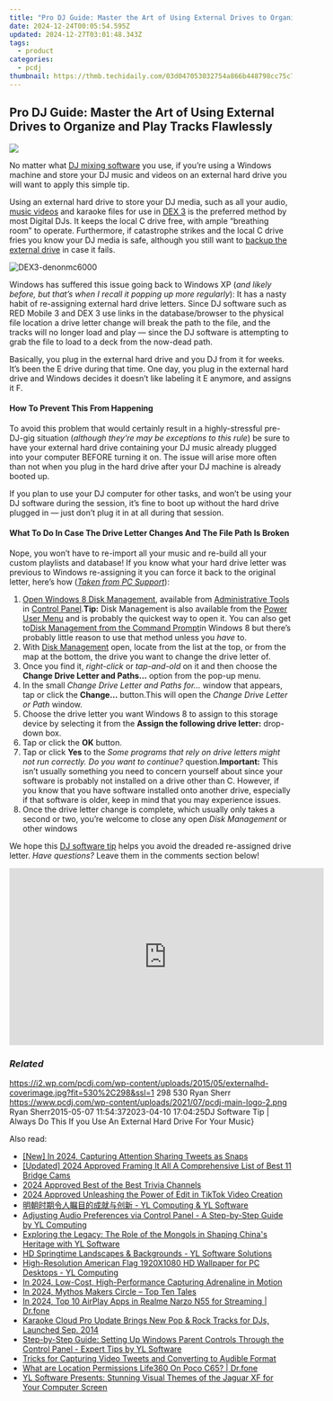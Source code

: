 ```yaml
---
title: "Pro DJ Guide: Master the Art of Using External Drives to Organize and Play Tracks Flawlessly"
date: 2024-12-24T00:05:54.595Z
updated: 2024-12-27T03:01:48.343Z
tags:
  - product
categories:
  - pcdj
thumbnail: https://thmb.techidaily.com/03d047053032754a866b448798cc75c77a872c39fcd35dfe08c86add34610351.jpg
---
```


## Pro DJ Guide: Master the Art of Using External Drives to Organize and Play Tracks Flawlessly

[![](https://i2.wp.com/pcdj.com/wp-content/uploads/2015/05/externalhd-coverimage.jpg?resize=530%2C298&ssl=1)](https://i2.wp.com/pcdj.com/wp-content/uploads/2015/05/externalhd-coverimage.jpg?fit=530%2C298&ssl=1 "externalhd-coverimage")

No matter what [DJ mixing software](https://tools.techidaily.com/pcdj/products/) you use, if you’re using a Windows machine and store your DJ music and videos on an external hard drive you will want to apply this simple tip.

Using an external hard drive to store your DJ media, such as all your audio, [music videos](https://tools.techidaily.com/pcdj/products/) and karaoke files for use in [DEX 3](https://tools.techidaily.com/pcdj/products/) is the preferred method by most Digital DJs. It keeps the local C drive free, with ample “breathing room” to operate. Furthermore, if catastrophe strikes and the local C drive fries you know your DJ media is safe, although you still want to [backup the external drive](https://tools.techidaily.com/pcdj/products/) in case it fails.

![](https://i0.wp.com/pcdj.com/wp-content/uploads/2015/05/DEX3-denonmc6000.jpg?fit=300%2C300&ssl=1 "DEX3-denonmc6000")

Windows has suffered this issue going back to Windows XP (_and likely before, but that’s when I recall it popping up more regularly_): It has a nasty habit of re-assigning external hard drive letters. Since DJ software such as RED Mobile 3 and DEX 3 use links in the database/browser to the physical file location a drive letter change will break the path to the file, and the tracks will no longer load and play — since the DJ software is attempting to grab the file to load to a deck from the now-dead path.

Basically, you plug in the external hard drive and you DJ from it for weeks. It’s been the E drive during that time. One day, you plug in the external hard drive and Windows decides it doesn’t like labeling it E anymore, and assigns it F.

#### How To Prevent This From Happening

To avoid this problem that would certainly result in a highly-stressful pre-DJ-gig situation (_although they’re may be exceptions to this rule_) be sure to have your external hard drive containing your DJ music already plugged into your computer BEFORE turning it on. The issue will arise more often than not when you plug in the hard drive after your DJ machine is already booted up.

If you plan to use your DJ computer for other tasks, and won’t be using your DJ software during the session, it’s fine to boot up without the hard drive plugged in — just don’t plug it in at all during that session.

#### What To Do In Case The Drive Letter Changes And The File Path Is Broken

Nope, you won’t have to re-import all your music and re-build all your custom playlists and database! If you know what your hard drive letter was previous to Windows re-assigning it you can force it back to the original letter, here’s how (_[Taken from PC Support](http://pcsupport.about.com/od/windows-8/fl/change-drive-letters-windows-8.htm)_):

1. [Open Windows 8 Disk Management](http://pcsupport.about.com/od/windows-8/a/disk-management-windows-8.htm), available from [Administrative Tools](http://pcsupport.about.com/od/termsag/tp/administrative-tools.htm) in [Control Panel](http://pcsupport.about.com/od/termsc/p/control-panel.htm).**Tip:** Disk Management is also available from the [Power User Menu](http://pcsupport.about.com/od/termsp/g/power-user-menu-win-x.htm) and is probably the quickest way to open it. You can also get to[Disk Management from the Command Prompt](http://pcsupport.about.com/od/tipstricks/ht/disk-management-command.htm)in Windows 8 but there’s probably little reason to use that method unless you _have_ to.
2. With [Disk Management](http://pcsupport.about.com/od/termsd/p/disk-management.htm) open, locate from the list at the top, or from the map at the bottom, the drive you want to change the drive letter of.
3. Once you find it, _right-click_ or _tap-and-old_ on it and then choose the **Change Drive Letter and Paths…** option from the pop-up menu.
4. In the small _Change Drive Letter and Paths for…_ window that appears, tap or click the **Change…** button.This will open the _Change Drive Letter or Path_ window.
1. Choose the drive letter you want Windows 8 to assign to this storage device by selecting it from the **Assign the following drive letter:** drop-down box.
2. Tap or click the **OK** button.
3. Tap or click **Yes** to the _Some programs that rely on drive letters might not run correctly. Do you want to continue?_ question.**Important:** This isn’t usually something you need to concern yourself about since your software is probably not installed on a drive other than C. However, if you know that you have software installed onto another drive, especially if that software is older, keep in mind that you may experience issues.
4. Once the drive letter change is complete, which usually only takes a second or two, you’re welcome to close any open _Disk Management_ or other windows

We hope this [DJ software tip](https://tools.techidaily.com/pcdj/products/) helps you avoid the dreaded re-assigned drive letter.   _Have questions?_ Leave them in the comments section below!

<!-- affiliate ads begin -->
<iframe width="560" height="315" src="https://www.youtube.com/embed/umvX4ZdWbxk?si=tPXL0-Kzf9SQaY8z" title="YouTube video player" frameborder="0" allow="accelerometer; autoplay; clipboard-write; encrypted-media; gyroscope; picture-in-picture; web-share" referrerpolicy="strict-origin-when-cross-origin" allowfullscreen></iframe>
<!-- affiliate ads end -->

### _Related_

https://i2.wp.com/pcdj.com/wp-content/uploads/2015/05/externalhd-coverimage.jpg?fit=530%2C298&ssl=1 298 530 Ryan Sherr https://www.pcdj.com/wp-content/uploads/2021/07/pcdj-main-logo-2.png Ryan Sherr2015-05-07 11:54:372023-04-10 17:04:25DJ Software Tip | Always Do This If you Use An External Hard Drive For Your Music}

<ins class="adsbygoogle"
     style="display:block"
     data-ad-format="autorelaxed"
     data-ad-client="ca-pub-7571918770474297"
     data-ad-slot="1223367746"></ins>

<ins class="adsbygoogle"
     style="display:block"
     data-ad-client="ca-pub-7571918770474297"
     data-ad-slot="8358498916"
     data-ad-format="auto"
     data-full-width-responsive="true"></ins>

<span class="atpl-alsoreadstyle">Also read:</span>
<div><ul>
<li><a href="https://twitter-videos.techidaily.com/new-in-2024-capturing-attention-sharing-tweets-as-snaps/"><u>[New] In 2024, Capturing Attention Sharing Tweets as Snaps</u></a></li>
<li><a href="https://fox-direct.techidaily.com/updated-2024-approved-framing-it-all-a-comprehensive-list-of-best-11-bridge-cams/"><u>[Updated] 2024 Approved Framing It All A Comprehensive List of Best 11 Bridge Cams</u></a></li>
<li><a href="https://extra-lessons.techidaily.com/2024-approved-best-of-the-best-trivia-channels/"><u>2024 Approved Best of the Best Trivia Channels</u></a></li>
<li><a href="https://some-guidance.techidaily.com/2024-approved-unleashing-the-power-of-edit-in-tiktok-video-creation/"><u>2024 Approved Unleashing the Power of Edit in TikTok Video Creation</u></a></li>
<li><a href="https://discover-able.techidaily.com/yl-computing-and-yl-software/"><u>明朝时期令人瞩目的成就与创新 - YL Computing & YL Software</u></a></li>
<li><a href="https://discover-able.techidaily.com/adjusting-audio-preferences-via-control-panel-a-step-by-step-guide-by-yl-computing/"><u>Adjusting Audio Preferences via Control Panel - A Step-by-Step Guide by YL Computing</u></a></li>
<li><a href="https://discover-able.techidaily.com/exploring-the-legacy-the-role-of-the-mongols-in-shaping-chinas-heritage-with-yl-software/"><u>Exploring the Legacy: The Role of the Mongols in Shaping China's Heritage with YL Software</u></a></li>
<li><a href="https://discover-able.techidaily.com/hd-springtime-landscapes-and-backgrounds-yl-software-solutions/"><u>HD Springtime Landscapes & Backgrounds - YL Software Solutions</u></a></li>
<li><a href="https://discover-able.techidaily.com/high-resolution-american-flag-1920x1080-hd-wallpaper-for-pc-desktops-yl-computing/"><u>High-Resolution American Flag 1920X1080 HD Wallpaper for PC Desktops - YL Computing</u></a></li>
<li><a href="https://extra-approaches.techidaily.com/in-2024-low-cost-high-performance-capturing-adrenaline-in-motion/"><u>In 2024, Low-Cost, High-Performance Capturing Adrenaline in Motion</u></a></li>
<li><a href="https://extra-approaches.techidaily.com/in-2024-mythos-makers-circle-top-ten-tales/"><u>In 2024, Mythos Makers Circle – Top Ten Tales</u></a></li>
<li><a href="https://screen-mirror.techidaily.com/in-2024-top-10-airplay-apps-in-realme-narzo-n55-for-streaming-drfone-by-drfone-android/"><u>In 2024, Top 10 AirPlay Apps in Realme Narzo N55 for Streaming | Dr.fone</u></a></li>
<li><a href="https://discover-able.techidaily.com/karaoke-cloud-pro-update-brings-new-pop-and-rock-tracks-for-djs-launched-sep-2014/"><u>Karaoke Cloud Pro Update Brings New Pop & Rock Tracks for DJs, Launched Sep. 2014</u></a></li>
<li><a href="https://discover-able.techidaily.com/step-by-step-guide-setting-up-windows-parent-controls-through-the-control-panel-expert-tips-by-yl-software/"><u>Step-by-Step Guide: Setting Up Windows Parent Controls Through the Control Panel - Expert Tips by YL Software</u></a></li>
<li><a href="https://extra-resources.techidaily.com/tricks-for-capturing-video-tweets-and-converting-to-audible-format/"><u>Tricks for Capturing Video Tweets and Converting to Audible Format</u></a></li>
<li><a href="https://fake-location.techidaily.com/what-are-location-permissions-life360-on-poco-c65-drfone-by-drfone-virtual-android/"><u>What are Location Permissions Life360 On Poco C65? | Dr.fone</u></a></li>
<li><a href="https://discover-able.techidaily.com/yl-software-presents-stunning-visual-themes-of-the-jaguar-xf-for-your-computer-screen/"><u>YL Software Presents: Stunning Visual Themes of the Jaguar XF for Your Computer Screen</u></a></li>
</ul></div>

